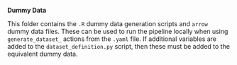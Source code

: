 **Dummy Data**

This folder contains the `.R` dummy data generation scripts and `arrow` dummy data files. These can be used to run the pipeline locally when using `generate_dataset_` actions from the `.yaml` file. If additional variables are added to the `dataset_definition.py` script, then these must be added to the equivalent dummy data.
